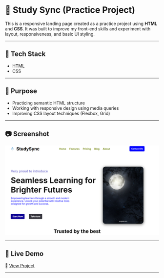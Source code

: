 # 🧪 Study Sync (Practice Project)

This is a responsive landing page created as a practice project using **HTML** and **CSS**. It was built to improve my front-end skills and experiment with layout, responsiveness, and basic UI styling.

---

## 🧰 Tech Stack

- HTML
- CSS

---

## 🎯 Purpose

- Practicing semantic HTML structure
- Working with responsive design using media queries
- Improving CSS layout techniques (Flexbox, Grid)

---

## 📷 Screenshot

![Screenshot](front_page.png)

---

## 🚀 Live Demo

🔗 [View Project](https://abishek2002tk.github.io/Study-Sync-project)

---



